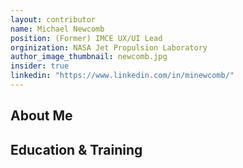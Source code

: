 ```yaml
---
layout: contributor
name: Michael Newcomb
position: (Former) IMCE UX/UI Lead
orginization: NASA Jet Propulsion Laboratory
author_image_thumbnail: newcomb.jpg
insider: true
linkedin: "https://www.linkedin.com/in/minewcomb/"
---
```


## About Me

## Education & Training
